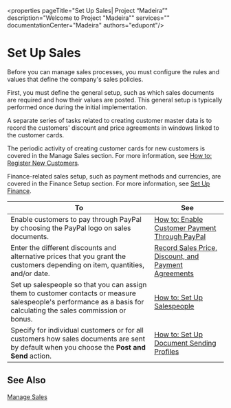 <properties
                pageTitle="Set Up Sales| Project “Madeira”"
                description="Welcome to Project "Madeira""
                services=""
                documentationCenter="Madeira"
                authors="edupont"/>

# Set Up Sales

Before you can manage sales processes, you must configure the rules and values that define the company's sales policies.

First, you must define the general setup, such as which sales documents are required and how their values are posted. This general setup is typically performed once during the initial implementation.

A separate series of tasks related to creating customer master data is to record the customers' discount and price agreements in windows linked to the customer cards.

The periodic activity of creating customer cards for new customers is covered in the Manage Sales section. For more information, see [How to: Register New Customers](sales-how-register-new-customers.md).

Finance-related sales setup, such as payment methods and currencies, are covered in the Finance Setup section. For more information, see [Set Up Finance](finance-setup-finance.md).

|To |See |
|---|----|
|Enable customers to pay through PayPal by choosing the PayPal logo on sales documents.|[How to: Enable Customer Payment Through PayPal](sales-how-enable-customer-payments-paypal.md)|
|Enter the different discounts and alternative prices that you grant the customers depending on item, quantities, and/or date.|[Record Sales Price, Discount, and Payment Agreements](sales-how-record-sales-price-discount-payment-agreements.md)|
|Set up salespeople so that you can assign them to customer contacts or measure salespeople's performance as a basis for calculating the sales commission or bonus.|[How to: Set Up Salespeople](sales-how-setup-salespeople.md)|
|Specify for individual customers or for all customers how sales documents are sent by default when you choose the **Post and Send** action.|[How to: Set Up Document Sending Profiles](sales-how-setup-document-send-profiles.md)|

## See Also
[Manage Sales](sales-manage-sales.md)

